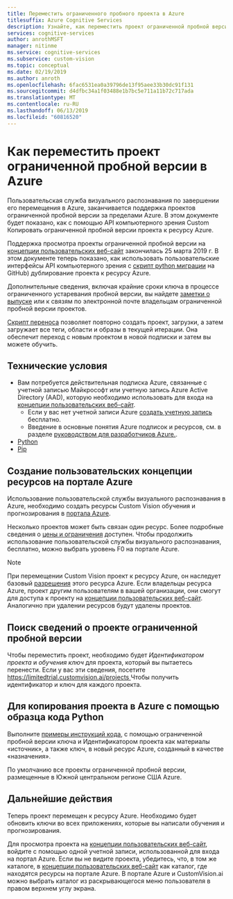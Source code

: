 ```yaml
---
title: Переместить ограниченного пробного проекта в Azure
titlesuffix: Azure Cognitive Services
description: Узнайте, как переместить проект ограниченной пробной версии в Azure.
services: cognitive-services
author: anrothMSFT
manager: nitinme
ms.service: cognitive-services
ms.subservice: custom-vision
ms.topic: conceptual
ms.date: 02/19/2019
ms.author: anroth
ms.openlocfilehash: 6fac6531ea0a39796de13f95aee33b30dc91f131
ms.sourcegitcommit: d4dfbc34a1f03488e1b7bc5e711a11b72c717ada
ms.translationtype: MT
ms.contentlocale: ru-RU
ms.lasthandoff: 06/13/2019
ms.locfileid: "60816520"
---
```

# <a name="how-to-move-your-limited-trial-project-to-azure"></a>Как переместить проект ограниченной пробной версии в Azure

Пользовательская служба визуального распознавания по завершении его перемещения в Azure, заканчивается поддержка проектов ограниченной пробной версии за пределами Azure. В этом документе будет показано, как с помощью API компьютерного зрения Custom Копировать ограниченной пробной версии проекта к ресурсу Azure.

Поддержка просмотра проекты ограниченной пробной версии на [концепции пользовательских веб-сайт](https://customvision.ai) закончилась 25 марта 2019 г. В этом документе теперь показано, как использовать пользовательские интерфейсы API компьютерного зрения с [скрипт python миграции](https://github.com/Azure-Samples/custom-vision-move-project) на GitHub) дублирование проекта к ресурсу Azure.

Дополнительные сведения, включая крайние сроки ключа в процессе ограниченного устаревания пробной версии, вы найдете [заметки о выпуске](https://docs.microsoft.com/azure/cognitive-services/custom-vision-service/release-notes#february-25-2019) или к связям по электронной почте владельцам ограниченной пробной версии проектов.

[Скрипт переноса](https://github.com/Azure-Samples/custom-vision-move-project) позволяет повторно создать проект, загрузки, а затем загружает все теги, области и образы в текущей итерации. Она обеспечит переход с новым проектом в новой подписки и затем вы можете обучить.

## <a name="prerequisites"></a>Технические условия

- Вам потребуется действительная подписка Azure, связанные с учетной записью Майкрософт или учетную запись Azure Active Directory (AAD), которую необходимо использовать для входа на [концепции пользовательских веб-сайт](https://customvision.ai). 
    - Если у вас нет учетной записи Azure [создать учетную запись](https://azure.microsoft.com/free/) бесплатно.
    - Введение в основные понятия Azure подписок и ресурсов, см. в разделе [руководством для разработчиков Azure.](https://docs.microsoft.com/azure/guides/developer/azure-developer-guide#manage-your-subscriptions).
-  [Python](https://www.python.org/downloads/)
- [Pip](https://pip.pypa.io/en/stable/installing/)

## <a name="create-custom-vision-resources-in-the-azure-portal"></a>Создание пользовательских концепции ресурсов на портале Azure

Использование пользовательской службы визуального распознавания в Azure, необходимо создать ресурсы Custom Vision обучения и прогнозирования в [портала Azure](https://portal.azure.com/?microsoft_azure_marketplace_ItemHideKey=microsoft_azure_cognitiveservices_customvision#create/Microsoft.CognitiveServicesCustomVision). 

Несколько проектов может быть связан один ресурс. Более подробные сведения о [цены и ограничения](https://docs.microsoft.com/azure/cognitive-services/custom-vision-service/limits-and-quotas) доступен. Чтобы продолжить использование пользовательской службы визуального распознавания, бесплатно, можно выбрать уровень F0 на портале Azure. 

> [!NOTE]
> При перемещении Custom Vision проект к ресурсу Azure, он наследует базовый [разрешения]( https://docs.microsoft.com/azure/role-based-access-control/role-assignments-portal) этого ресурса Azure. Если владельцы ресурса Azure, проект другим пользователям в вашей организации, они смогут для доступа к проекту на [концепции пользовательских веб-сайт](https://customvision.ai). Аналогично при удалении ресурсов будут удалены проектов.  

## <a name="find-your-limited-trial-project-information"></a>Поиск сведений о проекте ограниченной пробной версии

Чтобы переместить проект, необходимо будет _Идентификатором проекта_ и _обучения ключ_ для проекта, который вы пытаетесь перенести. Если у вас эти сведения, посетите [ https://limitedtrial.customvision.ai/projects ](https://limitedtrial.customvision.ai/projects) Чтобы получить идентификатор и ключ для каждого проекта. 

## <a name="use-the-python-sample-code-to-copy-your-project-to-azure"></a>Для копирования проекта в Azure с помощью образца кода Python

Выполните [примеры инструкций кода](https://github.com/Azure-Samples/custom-vision-move-project), с помощью ограниченной пробной версии ключа и Идентификатором проекта как материалы «источник», а также ключ, в новый ресурс Azure, созданный в качестве «назначения».

По умолчанию все проекты ограниченной пробной версии, размещенные в Южной центральном регионе США Azure.

## <a name="next-steps"></a>Дальнейшие действия

Теперь проект перемещен к ресурсу Azure. Необходимо будет обновить ключи во всех приложениях, которые вы написали обучения и прогнозирования.

Для просмотра проекта на [концепции пользовательских веб-сайт](https://customvision.ai), войдите с помощью одной учетной записи, использованной для входа на портал Azure. Если вы не видите проекта, убедитесь, что, в том же каталоге, в [концепции пользовательских веб-сайт](https://customvision.ai) как каталог, где находятся ресурсы на портале Azure. В портале Azure и CustomVision.ai можно выбрать каталог из раскрывающегося меню пользователя в правом верхнем углу экрана.